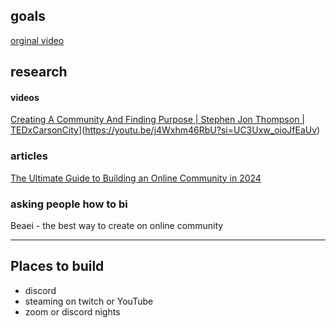 ## goals
[orginal video](https://www.tiktok.com/@luckbianc/video/7343385053038136619?is_from_webapp=1&sender_device=pc&web_id=7339202824513570350)


## research

#### videos
[Creating A Community And Finding Purpose | Stephen Jon Thompson | TEDxCarsonCity](https://www.youtube.com/watch?v=j4Wxhm46RbU&t=611s&pp=ygUYaG93IHRvIGJ1aWxkIGEgY29tbXVuaXR5 "Creating A Community And Finding Purpose | Stephen Jon Thompson | TEDxCarsonCity")](https://youtu.be/j4Wxhm46RbU?si=UC3Uxw_oioJfEaUv)

### articles
[The Ultimate Guide to Building an Online Community in 2024](https://www.mightynetworks.com/resources/how-to-build-an-online-community)


### asking people how to bi
Beaei - the best way to create on online community


---

## Places to build 

- discord
- steaming on twitch or YouTube
- zoom or discord nights 
